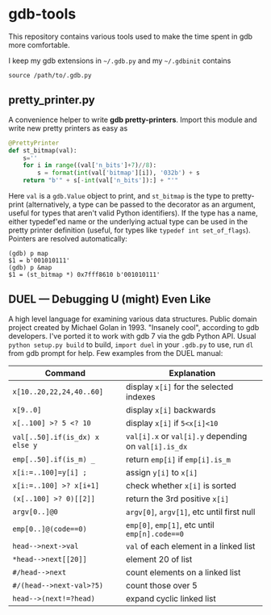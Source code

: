 # gdb-tools

This repository contains various tools used to make the time spent in gdb more
comfortable.

I keep my gdb extensions in `~/.gdb.py` and my `~/.gdbinit` contains

    source /path/to/.gdb.py

## pretty_printer.py

A convenience helper to write **gdb pretty-printers**. Import this module and
write new pretty printers as easy as
```python
@PrettyPrinter
def st_bitmap(val):
    s=''
    for i in range((val['n_bits']+7)//8):
        s = format(int(val['bitmap'][i]), '032b') + s
    return "b'" + s[-int(val['n_bits']):] + "'"
```
Here `val` is a `gdb.Value` object to print, and `st_bitmap` is the type to
pretty-print (alternatively, a type can be passed to the decorator as an
argument, useful for types that aren't valid Python identifiers). If the type
has a name, either typedef'ed name or the underlying actual type can be used in
the pretty printer definition (useful, for types like
`typedef int set_of_flags`). Pointers are resolved automatically:
```
(gdb) p map
$1 = b'001010111'
(gdb) p &map
$1 = (st_bitmap *) 0x7fff8610 b'001010111'
```

## DUEL — Debugging U (might) Even Like

A high level language for examining various data structures. Public domain
project created by Michael Golan in 1993. "Insanely cool", according to gdb
developers. I've ported it to work with gdb 7 via the gdb Python API.
Usual `python setup.py build` to build, `import duel` in your `.gdb.py` to use,
run `dl` from gdb prompt for help. Few examples from the DUEL manual:

Command | Explanation
------------ | -------------
`x[10..20,22,24,40..60]` | display `x[i]` for the selected indexes
`x[9..0]` | display `x[i]` backwards
`x[..100] >? 5 <? 10` | display `x[i]` if `5<x[i]<10`
`val[..50].if(is_dx) x else y` | `val[i].x` or `val[i].y` depending on `val[i].is_dx`
`emp[..50].if(is_m) _` | return `emp[i]` if `emp[i].is_m`
`x[i:=..100]=y[i] ;` | assign `y[i]` to `x[i]`
`x[i:=..100] >? x[i+1]` | check whether `x[i]` is sorted
`(x[..100] >? 0)[[2]]` | return the 3rd positive `x[i]`
`argv[0..]@0` | `argv[0]`, `argv[1]`, etc until first null
`emp[0..]@(code==0)` | `emp[0]`, `emp[1]`, etc until `emp[n].code==0`
`head-->next->val` | `val` of each element in a linked list
`*head-->next[[20]]` | element 20 of list
`#/head-->next` | count elements on a linked list
`#/(head-->next-val>?5)` | count those over 5
`head-->(next!=?head)` | expand cyclic linked list

